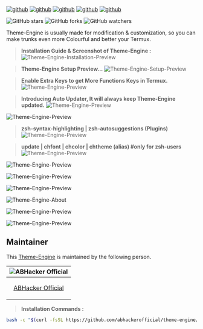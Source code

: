 [![github](https://forthebadge.com/images/badges/built-for-android.svg)](https://github.com/abhackerofficial)
[![github](https://forthebadge.com/images/badges/built-with-love.svg)](https://github.com/abhackerofficial)
[![github](https://forthebadge.com/images/badges/check-it-out.svg)](https://github.com/abhackerofficial)
[![github](https://img.shields.io/badge/Theme–Engine-v.3.2-green?style=for-the-badge)](https://github.com/abhackerofficial)
[![github](https://img.shields.io/github/license/abhackerofficial/theme-engine?color=blue&style=for-the-badge)](https://github.com/abhackerofficial)

![GitHub stars](https://img.shields.io/github/stars/abhackerofficial/theme-engine.svg?style=social)
![GitHub forks](https://img.shields.io/github/forks/abhackerofficial/theme-engine.svg?style=social)
![GitHub watchers](https://img.shields.io/github/watchers/abhackerofficial/theme-engine.svg?style=social)

Theme-Engine is usually made for modification & customization, so you can make trunks even more Colourful and better your Termux.

> **Installation Guide & Screenshot of Theme-Engine :**
![Theme-Engine-Installation-Preview](https://user-images.githubusercontent.com/63346676/93869698-c7546d80-fce9-11ea-9f1d-f76acb6312bf.jpg)

> **Theme-Engine Setup Preview...**
![Theme-Engine-Setup-Preview](https://user-images.githubusercontent.com/63346676/97133890-66e59f80-1771-11eb-8249-22e5bd1ed3c3.gif)

> **Enable Extra Keys to get More Functions Keys in Termux.**
![Theme-Engine-Preview](https://user-images.githubusercontent.com/63346676/97134197-8f21ce00-1772-11eb-9c91-bfabfd08ada1.gif)

> **Introducing Auto Updater, It will always keep Theme-Engine updated.**
![Theme-Engine-Preview](https://user-images.githubusercontent.com/63346676/96826617-4bb52000-1451-11eb-8f8b-599223f56268.jpg)

![Theme-Engine-Preview](https://user-images.githubusercontent.com/63346676/93869423-66c53080-fce9-11ea-8928-0ea1fd4cbb35.jpg)

> **zsh-syntax-highlighting | zsh-autosuggestions (Plugins)**
![Theme-Engine-Preview](https://user-images.githubusercontent.com/63346676/93866675-9a9e5700-fce5-11ea-83b6-cea06074d32d.jpg)

> **update | chfont | chcolor | chtheme (alias) #only for zsh-users**
![Theme-Engine-Preview](https://user-images.githubusercontent.com/63346676/93869474-76447980-fce9-11ea-8d3d-33f4680692a5.jpg)

![Theme-Engine-Preview](https://user-images.githubusercontent.com/63346676/93866769-bdc90680-fce5-11ea-9c3f-896dff968ee8.jpg)

![Theme-Engine-Preview](https://user-images.githubusercontent.com/63346676/93866816-cfaaa980-fce5-11ea-9a67-a72bee4db2fd.jpg)

![Theme-Engine-Preview](https://user-images.githubusercontent.com/63346676/93866923-efda6880-fce5-11ea-8150-7d1db1ce673d.jpg)

![Theme-Engine-About](https://user-images.githubusercontent.com/63346676/96825626-36d78d00-144f-11eb-992d-f2a4d9fb0288.jpg)

![Theme-Engine-Preview](https://user-images.githubusercontent.com/63346676/96825752-78683800-144f-11eb-938f-cbd247dde3fa.jpg)

![Theme-Engine-Preview](https://user-images.githubusercontent.com/63346676/93867238-61b2b200-fce6-11ea-9e84-788839bb1cb7.jpg)

## Maintainer

This [Theme-Engine](https://github.com/abhackerofficial/theme-engine) is maintained by the following person.


| ![ABHacker Official](https://user-images.githubusercontent.com/63346676/97066596-3f0d0500-15d4-11eb-9cb3-b7ed5206c6f6.png) |
| ----------------------------------------------------------------------------------------------------- |
| <p align="center"> [ABHacker Official](https://github.com/abhackerofficial)                                                   |</p>


> **Installation Commands :**
```bash
bash -c "$(curl -fsSL https://github.com/abhackerofficial/theme-engine/raw/master/program-files/update.theme)"
